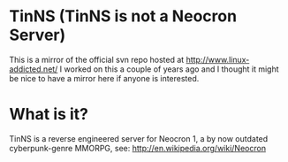 # TinNS (TinNS is not a Neocron Server)

This is a mirror of the official svn repo hosted at http://www.linux-addicted.net/
I worked on this a couple of years ago and I thought it might be nice to have a mirror here if anyone is interested.

# What is it?

TinNS is a reverse engineered server for Neocron 1, a by now outdated cyberpunk-genre MMORPG, see: http://en.wikipedia.org/wiki/Neocron